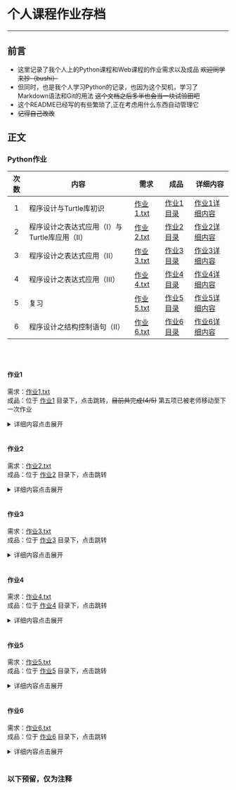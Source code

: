# 个人课程作业存档

---

## 前言

* 这里记录了我个人上的Python课程和Web课程的作业需求以及成品 ~~欢迎同学来抄（bushi）~~
* 但同时，也是我个人学习Python的记录，也因为这个契机，学习了Markdown语法和Git的用法
  ~~这个文档之后多半也会当一块试验田吧~~
* 这个README已经写的有些繁琐了,正在考虑用什么东西自动管理它
* ~~记得自己改改~~

## 正文

### Python作业

| 次数 | 内容                          | 需求                     | 成品           | 详细内容            |
|:--:|-----------------------------|------------------------|--------------|-----------------|
| 1  | 程序设计与Turtle库初识              | [作业1.txt](作业1/作业1.txt) | [作业1目录](作业1) | [作业1详细内容](#作业1) |
| 2  | 程序设计之表达式应用（I）与Turtle库应用（II） | [作业2.txt](作业2/作业2.txt) | [作业2目录](作业2) | [作业2详细内容](#作业2) |
| 3  | 程序设计之表达式应用（II）              | [作业3.txt](作业3/作业3.txt) | [作业3目录](作业3) | [作业3详细内容](#作业3) |
| 4  | 程序设计之表达式应用（III）             | [作业4.txt](作业4/作业4.txt) | [作业4目录](作业4) | [作业4详细内容](#作业4) |
| 5  | 复习                          | [作业5.txt](作业5/作业5.txt) | [作业5目录](作业5) | [作业5详细内容](#作业5) |
| 6  | 程序设计之结构控制语句（II）             | [作业6.txt](作业6/作业6.txt) | [作业6目录](作业6) | [作业6详细内容](#作业6) |

[//]: # (todo:详细内容待补充)
<br><br>
#### 作业1

需求：[作业1.txt](Python/作业1/作业1.txt)  
成品：位于 [作业1](Python/作业1/成品) 目录下，点击跳转，~~目前共完成(4/5)~~ 第五项已被老师移动至下一次作业
<details>
<summary>详细内容点击展开</summary>

</details>
<br>

#### 作业2

需求：[作业2.txt](Python/作业2/作业2.txt)</br>
成品：位于 [作业2](Python/作业2/成品) 目录下，点击跳转
<details>
<summary>详细内容点击展开</summary>

</details>
<br>

#### 作业3

需求：[作业3.txt](Python/作业3/作业3.txt)</br>
成品：位于 [作业3](Python/作业3/成品) 目录下，点击跳转
<details>
<summary>详细内容点击展开</summary>

</details>
<br>

#### 作业4

需求：[作业4.txt](Python/作业4/作业4.txt)</br>
成品：位于 [作业4](Python/作业4/成品) 目录下，点击跳转
<details>
<summary>详细内容点击展开</summary>

</details>
<br>

#### 作业5

需求：[作业5.txt](Python/作业5/作业5.txt)</br>
成品：位于 [作业5](Python/作业5/成品) 目录下，点击跳转
<details>
<summary>详细内容点击展开</summary>

</details>
<br>

#### 作业6

需求：[作业6.txt](Python/作业6/作业6.txt)</br>
成品：位于 [作业6](Python/作业6/成品) 目录下，点击跳转
<details>
<summary>详细内容点击展开</summary>

</details>
<br>


### 以下预留，仅为注释

<!--
详细内容标准格式
#### 作业1</br>
需求：[作业1.txt](Python/作业1/作业1.txt)  
成品：位于 [作业1](Python/作业1/成品) 目录下，点击跳转

<details>
<summary>详细内容点击展开</summary>

</details>
-->
